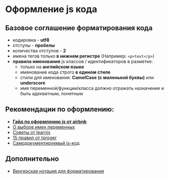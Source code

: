 # Оформление js кода

## Базовое соглашение форматирования кода
* кодировка - **utf8**
* отступы - **пробелы**
* количества отступов - **2**
* имена тегов только **в нижнем регистре** (Например: `<p>text</p>`)
* **правила именования** js классов / идентификаторов в разметке:
  * только на **английском языке**
  * именование кода строго **в едином стиле**
  * стили для именования: **CamelCase (с маленькой буквы)** или **underscore**
  * имя переменной/функции/класса должно отражать назначение и быть адекватным, понятным

## Рекомендации по оформлению:
* **[Гайд по оформлению js от airbnb](https://github.com/airbnb/javascript)**
* [О выборе имен переменных](https://learn.javascript.ru/variable-names)
* [Советы от learnjs](https://learn.javascript.ru/coding-style)
* [15 правил от tproger](https://tproger.ru/translations/15-rules-for-writing-quality-code/)
* [Самодокументируемый js-код](https://tproger.ru/articles/15-tips-selfdoc-js/)


## Дополнительно
* [Венгерская нотация для форматирования](https://ru.wikipedia.org/wiki/%D0%92%D0%B5%D0%BD%D0%B3%D0%B5%D1%80%D1%81%D0%BA%D0%B0%D1%8F_%D0%BD%D0%BE%D1%82%D0%B0%D1%86%D0%B8%D1%8F)
